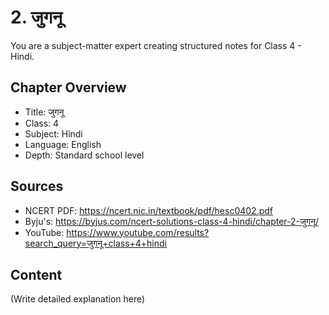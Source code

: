 # 2. जुगनू

You are a subject-matter expert creating structured notes for Class 4 - Hindi.

## Chapter Overview
- Title: जुगनू
- Class: 4
- Subject: Hindi
- Language: English
- Depth: Standard school level

## Sources
- NCERT PDF: https://ncert.nic.in/textbook/pdf/hesc0402.pdf
- Byju's: https://byjus.com/ncert-solutions-class-4-hindi/chapter-2-जुगनू/
- YouTube: https://www.youtube.com/results?search_query=जुगनू+class+4+hindi

## Content
(Write detailed explanation here)
